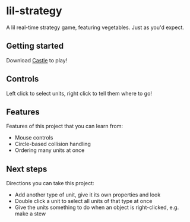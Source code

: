 # lil-strategy
A lil real-time strategy game, featuring vegetables. Just as you'd expect.

## Getting started
Download [Castle](https://castle.games/@bridgs/lil-strategy) to play!

## Controls
Left click to select units, right click to tell them where to go!

## Features
Features of this project that you can learn from:

- Mouse controls
- Circle-based collision handling
- Ordering many units at once

## Next steps
Directions you can take this project:

- Add another type of unit, give it its own properties and look
- Double click a unit to select all units of that type at once
- Give the units something to do when an object is right-clicked, e.g. make a stew
